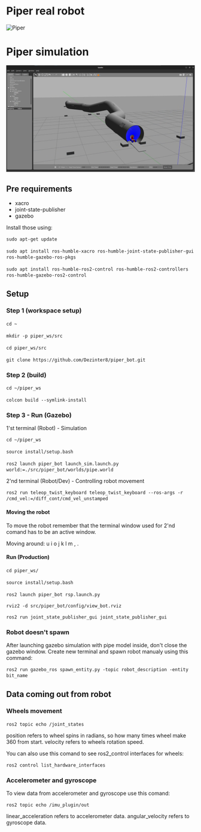 # Piper real robot

![Piper](./src/piper.png)

# Piper simulation

![Piper](./src/piper_simulation.png)

## Pre requirements

- xacro
- joint-state-publisher
- gazebo

Install those using:

```
sudo apt-get update

sudo apt install ros-humble-xacro ros-humble-joint-state-publisher-gui ros-humble-gazebo-ros-pkgs

sudo apt install ros-humble-ros2-control ros-humble-ros2-controllers ros-humble-gazebo-ros2-control
```

## Setup

### Step 1 (workspace setup)

```
cd ~

mkdir -p piper_ws/src

cd piper_ws/src

git clone https://github.com/Dezinter8/piper_bot.git
```

### Step 2 (build)

```
cd ~/piper_ws

colcon build --symlink-install
```

### Step 3 - Run (Gazebo)

1'st terminal (Robot) - Simulation

```
cd ~/piper_ws

source install/setup.bash

ros2 launch piper_bot launch_sim.launch.py world:=./src/piper_bot/worlds/pipe.world
```

2'nd terminal (Robot/Dev) - Controlling robot movement

```
ros2 run teleop_twist_keyboard teleop_twist_keyboard --ros-args -r /cmd_vel:=/diff_cont/cmd_vel_unstamped
```

#### Moving the robot

To move the robot remember that the terminal window used for 2'nd comand has to be an active window.

Moving around:
u i o
j k l
m , .

#### Run (Production)

```
cd piper_ws/

source install/setup.bash

ros2 launch piper_bot rsp.launch.py
```

```
rviz2 -d src/piper_bot/config/view_bot.rviz
```

```
ros2 run joint_state_publisher_gui joint_state_publisher_gui
```

### Robot doesn't spawn

After launching gazebo simulation with pipe model inside, don't close the gazebo window. Create new terminal and spawn robot manualy using this command:

```
ros2 run gazebo_ros spawn_entity.py -topic robot_description -entity bit_name
```

## Data coming out from robot

### Wheels movement

```
ros2 topic echo /joint_states
```

position refers to wheel spins in radians, so how many times wheel make 360 from start.
velocity refers to wheels rotation speed.

You can also use this comand to see ros2_control interfaces for wheels:

```
ros2 control list_hardware_interfaces
```

### Accelerometer and gyroscope

To view data from accelerometer and gyroscope use this comand:

```
ros2 topic echo /imu_plugin/out
```

linear_acceleration refers to accelerometer data.
angular_velocity refers to gyroscope data.
